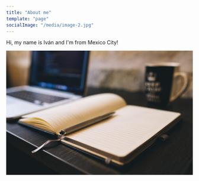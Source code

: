 ```yaml
---
title: "About me"
template: "page"
socialImage: "/media/image-2.jpg"
---
```


Hi, my name is Iván and I'm from Mexico City!

![Donec eu libero sit amet quam egestas semper. Aenean ultricies mi vitae est. Mauris placerat eleifend leo. Quisque sit amet est et sapien ullamcorper pharetra. Vestibulum erat wisi, condimentum sed, commodo vitae, ornare sit amet, wisi.](/media/image-2.jpg)